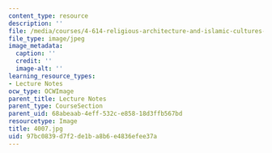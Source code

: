 ```yaml
---
content_type: resource
description: ''
file: /media/courses/4-614-religious-architecture-and-islamic-cultures-fall-2002/97bc0839d7f2de1ba8b6e4836efee37a_4007.jpg
file_type: image/jpeg
image_metadata:
  caption: ''
  credit: ''
  image-alt: ''
learning_resource_types:
- Lecture Notes
ocw_type: OCWImage
parent_title: Lecture Notes
parent_type: CourseSection
parent_uid: 68abeaab-4eff-532c-e858-18d3ffb567bd
resourcetype: Image
title: 4007.jpg
uid: 97bc0839-d7f2-de1b-a8b6-e4836efee37a
---
```

